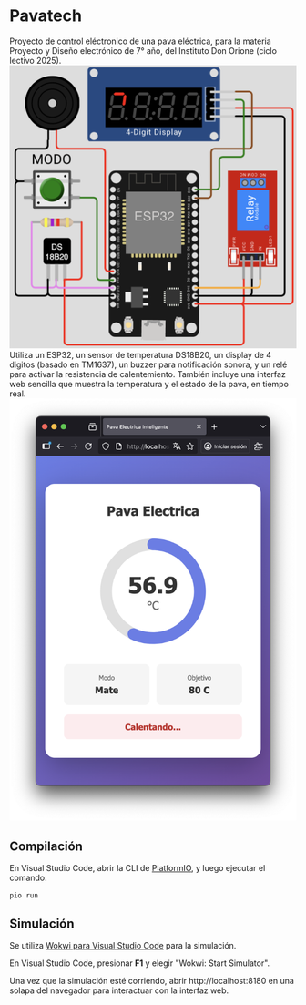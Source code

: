 # Pavatech

Proyecto de control eléctronico de una pava eléctrica, para la materia Proyecto y Diseño electrónico de 7° año, del Instituto Don Orione (ciclo lectivo 2025).
![Esquematico](image.png)
Utiliza un ESP32, un sensor de temperatura DS18B20, un display de 4 digitos (basado en TM1637), un buzzer para notificación sonora, y un relé para activar la resistencia de calentemiento. También incluye una interfaz web sencilla que muestra la temperatura y el estado de la pava, en tiempo real.
![Interfaz web](image-2.png)

## Compilación

En Visual Studio Code, abrir la CLI de [PlatformIO](https://docs.platformio.org/en/latest/core/installation/index.html), y luego ejecutar el comando:

```
pio run
```

## Simulación

Se utiliza [Wokwi para Visual Studio Code](https://marketplace.visualstudio.com/items?itemName=wokwi.wokwi-vscode) para la simulación.

En Visual Studio Code, presionar **F1** y elegir "Wokwi: Start Simulator".

Una vez que la simulación esté corriendo, abrir http://localhost:8180 en una solapa del navegador para interactuar con la interfaz web.